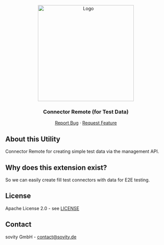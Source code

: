 <!-- PROJECT LOGO -->
<br />
<div align="center">
  <a href="https://github.com/sovity/edc-extensions">
    <img src="https://raw.githubusercontent.com/sovity/edc-ui/main/src/assets/images/sovity_logo.svg" alt="Logo" width="300">
  </a>

<h3 align="center">Connector Remote (for Test Data)</h3>

  <p align="center">
    <a href="https://github.com/sovity/edc-extensions/issues/new?template=bug_report.md">Report Bug</a>
    ·
    <a href="https://github.com/sovity/edc-extensions/issues/new?template=feature_request.md">Request Feature</a>
  </p>
</div>

## About this Utility

Connector Remote for creating simple test data via the management API.

## Why does this extension exist?

So we can easily create fill test connectors with data for E2E testing.

## License

Apache License 2.0 - see [LICENSE](../../../LICENSE)

## Contact

sovity GmbH - contact@sovity.de
